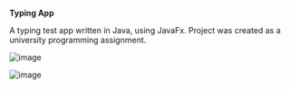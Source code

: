**Typing App**

A typing test app written in Java, using JavaFx. Project was created as a university programming assignment.

![image](https://github.com/adam7171512/typingApp/assets/117537530/eeadb70f-4ae9-4513-bdde-26f7b59f0708)

![image](https://github.com/adam7171512/typingApp/assets/117537530/bc21cae5-44ba-4463-a96d-16972e85e9be)
